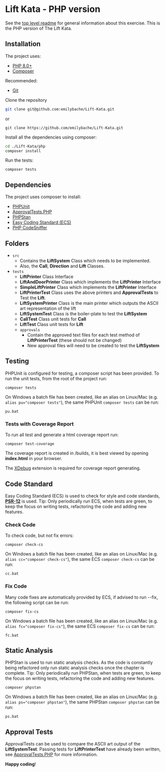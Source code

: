 # Lift Kata - PHP version

See the [top level readme](../README.md) for general information about this exercise. This is the PHP version of The
Lift Kata.

## Installation

The project uses:

- [PHP 8.0+](https://www.php.net/downloads.php)
- [Composer](https://getcomposer.org)

Recommended:

- [Git](https://git-scm.com/downloads)

Clone the repository

```sh
git clone git@github.com:emilybache/Lift-Kata.git
```

or

```shell script
git clone https://github.com/emilybache/Lift-Kata.git
```

Install all the dependencies using composer:

```sh
cd ./Lift-Kata/php
composer install
```

Run the tests:

```shell script
composer tests
```

## Dependencies

The project uses composer to install:

- [PHPUnit](https://phpunit.de/)
- [ApprovalTests.PHP](https://github.com/approvals/ApprovalTests.php)
- [PHPStan](https://github.com/phpstan/phpstan)
- [Easy Coding Standard (ECS)](https://github.com/symplify/easy-coding-standard)
- [PHP CodeSniffer](https://github.com/squizlabs/PHP_CodeSniffer/wiki)

## Folders

- `src`
    - Contains the **LiftSystem** Class which needs to be implemented.
    - Also, the **Call**, **Direction** and **Lift** Classes.
- `tests`
    - **LiftPrinter** Class Interface
    - **LiftAndDoorPrinter** Class which implements the **LiftPrinter** Interface
    - **SimpleLiftPrinter** Class which implements the **LiftPrinter** Interface
    - **LiftPrinterTest** Class uses the above printers and **ApprovalTests** to Test the **Lift**.
    - **LiftSystemPrinter** Class is the main printer which outputs the ASCII art representation of the lift
    - **LiftSystemTest** Class is the boiler-plate to test the **LiftSystem**
    - **CallTest** Class unit tests for **Call**
    - **LiftTest** Class unit tests for **Lift**
    - `approvals`
        - Contain the approved text files for each test method of **LiftPrinterTest** (these should not be changed)
        - New approval files will need to be created to test the **LiftSystem**

## Testing

PHPUnit is configured for testing, a composer script has been provided. To run the unit tests, from the root of the
project run:

```shell script
composer tests
```

On Windows a batch file has been created, like an alias on Linux/Mac (e.g. `alias pu="composer tests"`), the same
PHPUnit `composer tests` can be run:

```shell script
pu.bat
```

### Tests with Coverage Report

To run all test and generate a html coverage report run:

```shell script
composer test-coverage
```

The coverage report is created in /builds, it is best viewed by opening **index.html** in your browser.

The [XDebug](https://xdebug.org/download) extension is required for coverage report generating.

## Code Standard

Easy Coding Standard (ECS) is used to check for style and code standards,
**[PSR-12](https://www.php-fig.org/psr/psr-12/)** is used. Tip: Only periodically run ECS, when tests are green, to keep
the focus on writing tests, refactoring the code and adding new features.

### Check Code

To check code, but not fix errors:

```shell script
composer check-cs
``` 

On Windows a batch file has been created, like an alias on Linux/Mac (e.g. `alias cc="composer check-cs"`), the same
ECS `composer check-cs` can be run:

```shell script
cc.bat
```

### Fix Code

Many code fixes are automatically provided by ECS, if advised to run --fix, the following script can be run:

```shell script
composer fix-cs
```

On Windows a batch file has been created, like an alias on Linux/Mac (e.g. `alias fc="composer fix-cs"`), the same
ECS `composer fix-cs` can be run:

```shell script
fc.bat
```

## Static Analysis

PHPStan is used to run static analysis checks. As the code is constantly being refactored only run static analysis
checks once the chapter is complete. Tip: Only periodically run PHPStan, when tests are green, to keep the focus on
writing tests, refactoring the code and adding new features.

```shell script
composer phpstan
```

On Windows a batch file has been created, like an alias on Linux/Mac (e.g. `alias ps="composer phpstan"`), the same
PHPStan `composer phpstan` can be run:

```shell script
ps.bat
```

## Approval Tests

ApprovalTests can be used to compare the ASCII art output of the **LiftSystemTest**. Passing tests for
**LiftPrinterTest** have already been written, see [ApprovalTests.PHP](https://github.com/approvals/ApprovalTests.php)
for more information.

**Happy coding**!
